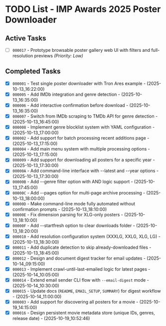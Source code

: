 # TODO List - IMP Awards 2025 Poster Downloader

## Active Tasks

- [ ] `000017` - Prototype browsable poster gallery web UI with filters and full-resolution previews _(Priority: Low)_

## Completed Tasks

- [x] `000001` - Test single poster downloader with Tron Ares example - (2025-10-13_16:22:00)
- [x] `000005` - Add IMDb integration and genre detection - (2025-10-13_16:35:00)
- [x] `000006` - Add interactive confirmation before download - (2025-10-13_16:35:00)
- [x] `000007` - Switch from IMDb scraping to TMDb API for genre detection - (2025-10-13_16:45:00)
- [x] `000008` - Implement genre blocklist system with YAML configuration - (2025-10-13_17:00:00)
- [x] `000002` - Add support for batch processing recent additions page - (2025-10-13_17:15:00)
- [x] `000004` - Add main menu system with multiple processing options - (2025-10-13_17:15:00)
- [x] `000009` - Add support for downloading all posters for a specific year - (2025-10-13_17:30:00)
- [x] `00000A` - Add command-line interface with --latest and --year options - (2025-10-13_17:30:00)
- [x] `00000B` - Add --genre filter option with AND logic support - (2025-10-13_17:45:00)
- [x] `00000C` - Add --pages option for multi-page archive processing - (2025-10-13_18:00:00)
- [x] `00000D` - Make command-line mode fully automated without confirmation prompts - (2025-10-13_18:10:00)
- [x] `00000E` - Fix dimension parsing for XLG-only posters - (2025-10-13_18:10:00)
- [x] `00000F` - Add --startfresh option to clear downloads folder - (2025-10-13_18:20:00)
- [x] `000010` - Add resolution configuration system (XXXLG, XXLG, XLG, LG) - (2025-10-13_18:30:00)
- [x] `000011` - Add duplicate detection to skip already-downloaded files - (2025-10-13_18:45:00)
- [x] `000012` - Design and document digest tracker for email updates - (2025-10-14_09:15:00)
- [x] `000013` - Implement crawl-until-last-emailed logic for latest pages - (2025-10-14_10:05:00)
- [x] `000014` - Extend email sender CLI flow with `--email-digest` mode - (2025-10-14_10:30:00)
- [x] `000015` - Update docs (`README`, `EMAIL_SETUP`, `SUMMARY`) for digest workflow - (2025-10-14_11:00:00)
- [x] `000003` - Add support for discovering all posters for a movie - (2025-10-19_14:15:00)
- [x] `000016` - Design persistent movie metadata store (unique IDs, genres, release date) - (2025-10-19_10:52:46)
